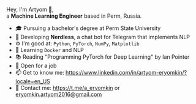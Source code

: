 Hey, I'm Artyom 👋,  
a **Machine Learning Engineer** based in Perm, Russia.

- 🎓 Pursuing a bachelor's degree at Perm State University
- 🤖 Developing **Nerdless**, a chat bot for Telegram that implements NLP 
- ⚙️ I'm good at:  `Python`, `PyTorch`, `NumPy`, `Matplotlib`
- 🌱 Learning `Docker` and NLP
- 📚 Reading "Programming PyTorch for Deep Learning" by Ian Pointer
- 💼 Open for a job
- 📫 Get to know me: https://www.linkedin.com/in/artyom-eryomkin/?locale=en_US
- 📱 Contact me: https://t.me/a_eryomkin or eryomkin.artyom2016@gmail.com
